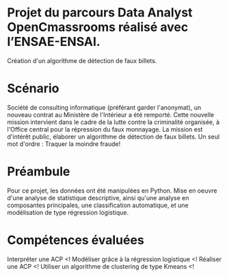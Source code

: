 # Projet du parcours Data Analyst OpenCmassrooms réalisé avec l’ENSAE-ENSAI.
Création d'un algorithme de détection de faux billets.


# Scénario
Société de consulting informatique (préférant garder l'anonymat), un nouveau contrat au Ministère de l'Intérieur a été remporté. Cette nouvelle mission intervient dans le cadre de la lutte contre la criminalité organisée, à l'Office central pour la répression du faux monnayage. La mission est d'intérêt public, élaborer un algorithme de détection de faux billets. Un seul mot d'ordre : Traquer la moindre fraude!

# Préambule
Pour ce projet, les données ont été manipulées en Python. Mise en oeuvre d'une analyse de statistique descriptive, ainsi qu'une analyse en composantes principales, une classification automatique, et une modélisation de type régression logistique.

# Compétences évaluées
Interpréter une ACP <! 
Modéliser grâce à la régression logistique <! 
Réaliser une ACP <! 
Utiliser un algorithme de clustering de type Kmeans <! 
